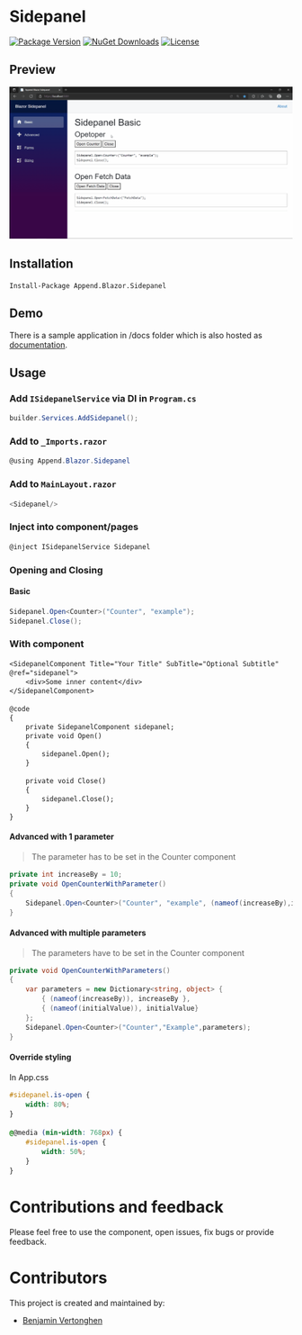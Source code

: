 # Sidepanel

[![Package Version](https://img.shields.io/nuget/v/Append.Blazor.Sidepanel.svg)](https://www.nuget.org/packages/Append.Blazor.Sidepanel)
[![NuGet Downloads](https://img.shields.io/nuget/dt/Append.Blazor.Sidepanel.svg)](https://www.nuget.org/packages/Append.Blazor.Sidepanel)
[![License](https://img.shields.io/github/license/Append-IT/Blazor.Sidepanel.svg)](https://github.com/Append-IT/Blazor.Sidepanel/blob/main/LICENSE)

## Preview
![](docs/wwwroot/intro.gif)

## Installation

```
Install-Package Append.Blazor.Sidepanel
```

## Demo
There is a sample application in /docs folder which is also hosted as [documentation](https://blazor-sidepanel.append.be). 

## Usage

### Add `ISidepanelService` via DI in `Program.cs`
```csharp
builder.Services.AddSidepanel();
```

### Add to `_Imports.razor`
```cs
@using Append.Blazor.Sidepanel
```

### Add to `MainLayout.razor`
```cs
<Sidepanel/>
```

### Inject into component/pages
```cs
@inject ISidepanelService Sidepanel
```

### Opening and Closing
#### Basic
```csharp
Sidepanel.Open<Counter>("Counter", "example");
Sidepanel.Close();
```

### With component
```razor
<SidepanelComponent Title="Your Title" SubTitle="Optional Subtitle" @ref="sidepanel">
    <div>Some inner content</div>
</SidepanelComponent>

@code
{
    private SidepanelComponent sidepanel;
    private void Open()
    {
        sidepanel.Open();
    }

    private void Close()
    {
        sidepanel.Close();
    }
}
```

#### Advanced with 1 parameter
> The parameter has to be set in the Counter component

```cs
private int increaseBy = 10;
private void OpenCounterWithParameter()
{
    Sidepanel.Open<Counter>("Counter", "example", (nameof(increaseBy),increaseBy));
}
```

#### Advanced with multiple parameters
> The parameters have to be set in the Counter component
```cs
private void OpenCounterWithParameters()
{
    var parameters = new Dictionary<string, object> { 
        { (nameof(increaseBy)), increaseBy },
        { (nameof(initialValue)), initialValue}
    };
    Sidepanel.Open<Counter>("Counter","Example",parameters);
}
```

#### Override styling
In App.css
```css
#sidepanel.is-open {
    width: 80%;
}

@@media (min-width: 768px) {
    #sidepanel.is-open {
        width: 50%;
    }
}
```


# Contributions and feedback

Please feel free to use the component, open issues, fix bugs or provide feedback.

# Contributors

This project is created and maintained by:

- [Benjamin Vertonghen](https://github.com/vertonghenb)
